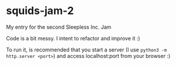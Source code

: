 # squids-jam-2
My entry for the  second Sleepless Inc. Jam

Code is a bit messy. I intent to refactor and improve it :)

To run it, is recommended that you start a server (I use `python3 -m http.server <port>`) and access localhost:port from your browser :)
